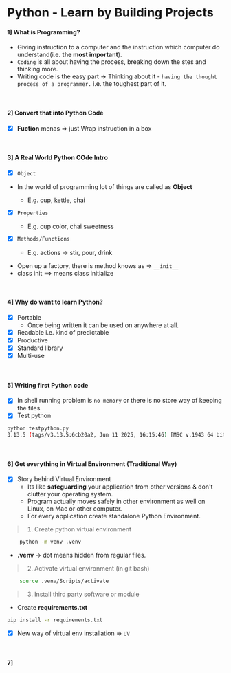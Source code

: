 # Python - Learn by Building Projects

#### 1] What is Programming?

- Giving instruction to a computer and the instruction which computer do understand(i.e. <b>the most important</b>).
- `Coding` is all about having the process, breaking down the stes and thinking more.
- Writing code is the easy part -> Thinking about it - `having the thought process of a programmer.` i.e. the toughest part of it.

<br>

#### 2] Convert that into Python Code

- [x] **Fuction** menas => just Wrap instruction in a box

<br>

#### 3] A Real World Python COde Intro

- [x] `Object`
- In the world of programming lot of things are called as **Object**

  - E.g. cup, kettle, chai

- [x] `Properties`

  - E.g. cup color, chai sweetness

- [x] `Methods/Functions`

  - E.g. actions -> stir, pour, drink

- Open up a factory, there is method knows as => `__init__`
- class init ==> means class initialize

<br>

#### 4] Why do want to learn Python?

- [x] Portable
  - Once being written it can be used on anywhere at all.
- [x] Readable i.e. kind of predictable
- [x] Productive
- [x] Standard library
- [x] Multi-use

<br>

#### 5] Writing first Python code

- [x] In shell running problem is `no memory` or there is no store way of keeping the files.
- [x] Test python

```bash
python testpython.py
3.13.5 (tags/v3.13.5:6cb20a2, Jun 11 2025, 16:15:46) [MSC v.1943 64 bit (AMD64)]
```

<br>

#### 6] Get everything in Virtual Environment (Traditional Way)

- [x] Story behind Virtual Environment
  - Its like **safeguarding** your application from other versions & don't clutter your operating system.
  - Program actually moves safely in other environment as well on Linux, on Mac or other computer.
  - For every application create standalone Python Environment.

> 1. Create python virtual environment

```bash
	python -m venv .venv
```

- **.venv** -> dot means hidden from regular files.

> 2. Activate virtual environment (in git bash)

```bash
	source .venv/Scripts/activate
```

> 3. Install third party software or module
- Create **requirements.txt**

```bash
pip install -r requirements.txt
```

- [x] New way of virtual env installation => `UV`

<br>

#### 7]